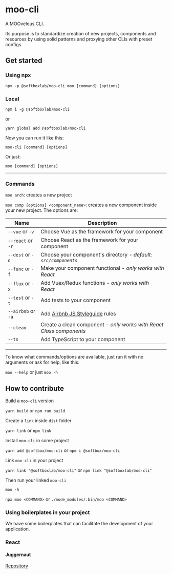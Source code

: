 # moo-cli

A MOOvelous CLI.

Its purpose is to standardize creation of new projects, components and resources by using solid patterns and proxying other CLIs with preset configs.

## Get started

### Using npx

`npx -p @softboxlab/moo-cli moo [command] [options]`

### Local

`npm i -g @softboxlab/moo-cli`

or

`yarn global add @softboxlab/moo-cli`

Now you can run it like this:

`moo-cli [command] [options]`

Or just:

`moo [command] [options]`

---

### Commands

`moo arch`: creates a new project

`moo comp [options] <component_name>`: creates a new component inside your new project. The options are:

Name | Description
--- | ---
`--vue` or `-v` | Choose Vue as the framework for your component
`--react` or `-r` | Choose React as the framework for your component
`--dest` or `-d` | Choose your component's directory - *default: `src/components`*
`--func` or `-f` | Make your component functional - *only works with React*
`--flux` or `-x` | Add Vuex/Redux functions - *only works with React*
`--test` or `-t` | Add tests to your component
`--airbnb` or `-a` | Add [Airbnb JS Styleguide](https://github.com/airbnb/javascript) rules
`--clean` | Create a clean component - *only works with React Class components*
`--ts` | Add TypeScript to your component

---

To know what commands/options are available, just run it with no arguments or ask for help, like this:

`moo --help` or just `moo -h`

## How to contribute

Build a `moo-cli` version

`yarn build` or `npm run build`

Create a `link` inside `dist` folder

`yarn link` or `npm link`

Install `moo-cli` in some project

`yarn add @softbox/moo-cli` or `npm i @softbox/moo-cli`

Link `moo-cli` in your project

`yarn link "@softboxlab/moo-cli"` or `npm link "@softboxlab/moo-cli"`

Then run your linked `moo-cli`

`moo -h`

`npx moo <COMMAND>` or `./node_modules/.bin/moo <COMMAND>`

### Using boilerplates in your project

We have some boilerplates that can facilitate the development of your application.

### React

#### Juggernaut

[Repository](https://github.com/SoftboxLab/juggernaut)
